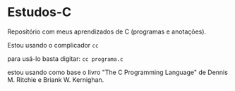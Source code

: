 # Estudos-C
Repositório com meus aprendizados de C (programas e anotações).

Estou usando o complicador `cc`

para usá-lo basta digitar:
  `cc programa.c`
  
estou usando como base o livro "The C Programming Language" de Dennis M. Ritchie e Briank W. Kernighan.
